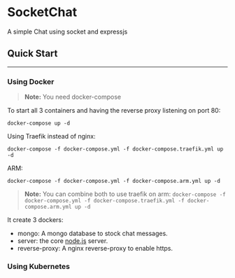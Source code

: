 # SocketChat

A simple Chat using socket and expressjs

## Quick Start

-------------

### Using Docker

> **Note:** You need docker-compose

To start all 3 containers and having the reverse proxy listening on port 80:

```console
docker-compose up -d
```

Using Traefik instead of nginx:

```console
docker-compose -f docker-compose.yml -f docker-compose.traefik.yml up -d
```

ARM:

```console
docker-compose -f docker-compose.yml -f docker-compose.arm.yml up -d
```

> **Note:** You can combine both to use traefik on arm: ``` docker-compose -f docker-compose.yml -f docker-compose.traefik.yml -f docker-compose.arm.yml up -d ```

It create 3 dockers:

- mongo: A mongo database to stock chat messages.
- server: the core [node.js](https://www.nodejs.org) server.
- reverse-proxy: A nginx reverse-proxy to enable https.

### Using Kubernetes
